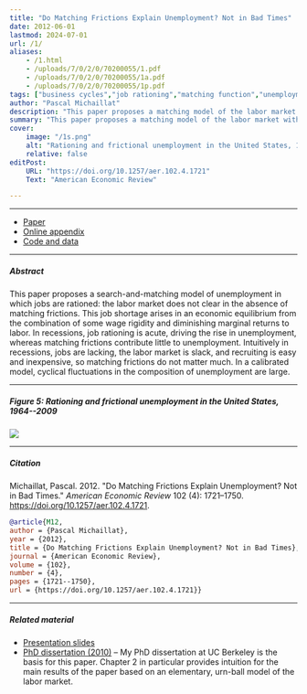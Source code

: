 ```yaml
---
title: "Do Matching Frictions Explain Unemployment? Not in Bad Times" 
date: 2012-06-01
lastmod: 2024-07-01
url: /1/
aliases: 
    - /1.html
    - /uploads/7/0/2/0/70200055/1.pdf
    - /uploads/7/0/2/0/70200055/1a.pdf
    - /uploads/7/0/2/0/70200055/1p.pdf
tags: ["business cycles","job rationing","matching function","unemployment","wage rigidity","frictional unemployment","vacancies","labor-market tightness"]
author: "Pascal Michaillat"
description: "This paper proposes a matching model of the labor market with job rationing: unemployment persists even without matching frictions. Published in AER, 2012." 
summary: "This paper proposes a matching model of the labor market with job rationing: unemployment does not disappear in the absence of matching frictions. In recessions, job rationing drives the rise of unemployment, whereas matching frictions contribute little to it." 
cover:
    image: "/1s.png"
    alt: "Rationing and frictional unemployment in the United States, 1964–2009"
    relative: false
editPost:
    URL: "https://doi.org/10.1257/aer.102.4.1721"
    Text: "American Economic Review"

---
```


---


+ [Paper](/1.pdf)
+ [Online appendix](/1a.pdf)
+ [Code and data](https://github.com/pmichaillat/job-rationing)

---

##### Abstract

This paper proposes a search-and-matching model of unemployment in which jobs are rationed: the labor market does not clear in the absence of matching frictions. This job shortage arises in an economic equilibrium from the combination of some wage rigidity and diminishing marginal returns to labor. In recessions, job rationing is acute, driving the rise in unemployment, whereas matching frictions contribute little to unemployment. Intuitively in recessions, jobs are lacking, the labor market is slack, and recruiting is easy and inexpensive, so matching frictions do not matter much. In a calibrated model, cyclical fluctuations in the composition of unemployment are large.

---


##### Figure 5: Rationing and frictional unemployment in the United States, 1964--2009

![](/1.png)

---


##### Citation

Michaillat, Pascal. 2012. "Do Matching Frictions Explain Unemployment? Not in Bad Times." *American Economic Review* 102 (4): 1721–1750. https://doi.org/10.1257/aer.102.4.1721.

```BibTeX
@article{M12,
author = {Pascal Michaillat},
year = {2012},
title = {Do Matching Frictions Explain Unemployment? Not in Bad Times},
journal = {American Economic Review},
volume = {102},
number = {4},
pages = {1721--1750},
url = {https://doi.org/10.1257/aer.102.4.1721}}
```

---

##### Related material

+ [Presentation slides](/1p.pdf)
+ [PhD dissertation (2010)](https://escholarship.org/uc/item/7jr3m96r) – My PhD dissertation at UC Berkeley is the basis for this paper. Chapter 2 in particular provides intuition for the main results of the paper based on an elementary, urn-ball model of the labor market.